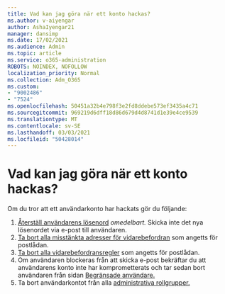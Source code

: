 ```yaml
---
title: Vad kan jag göra när ett konto hackas?
ms.author: v-aiyengar
author: AshaIyengar21
manager: dansimp
ms.date: 17/02/2021
ms.audience: Admin
ms.topic: article
ms.service: o365-administration
ROBOTS: NOINDEX, NOFOLLOW
localization_priority: Normal
ms.collection: Adm_O365
ms.custom:
- "9002486"
- "7524"
ms.openlocfilehash: 50451a32b4e798f3e2fd8ddebe573ef3435a4c71
ms.sourcegitcommit: 969219d6dff18d86d679d4d8741d1e39e4ce9539
ms.translationtype: MT
ms.contentlocale: sv-SE
ms.lasthandoff: 03/03/2021
ms.locfileid: "50428014"
---
```

# <a name="what-to-do-when-an-account-is-hacked"></a>Vad kan jag göra när ett konto hackas?

Om du tror att ett användarkonto har hackats gör du följande:

1. [Återställ användarens lösenord](https://go.microsoft.com/fwlink/?linkid=2103704) *omedelbart.* Skicka inte det nya lösenordet via e-post till användaren.
1. [Ta bort alla misstänkta adresser för vidarebefordran](https://go.microsoft.com/fwlink/?linkid=2103705) som angetts för postlådan.
1. [Ta bort alla vidarebefordransregler](https://go.microsoft.com/fwlink/?linkid=2103706) som angetts för postlådan.
1. Om användaren blockeras från att skicka e-post bekräftar du att användarens konto inte har komprometterats och tar sedan bort användaren från sidan [Begränsade användare.](https://go.microsoft.com/fwlink/?linkid=2103706)
1. Ta bort användarkontot från alla [administrativa rollgrupper.](https://go.microsoft.com/fwlink/?linkid=2092294)